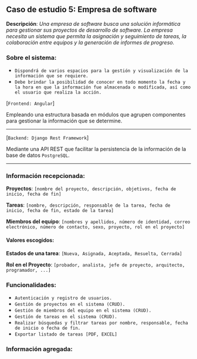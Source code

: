 ## Caso de estudio 5: Empresa de software

**Descripción**: *Una empresa de software busca una solución informática para gestionar sus proyectos de desarrollo de software. La empresa necesita un sistema que permita la asignación y seguimiento de tareas, la colaboración entre equipos y la generación de informes de progreso.*

### Sobre el sistema:

* `Dispondrá de varios espacios para la gestión y visualización de la información que se requiere.`
* `Debe brindar la posibilidad de conocer en todo momento la fecha y la hora en que la información fue almacenada o modificada, así como el usuario que realiza la acción.`


[`Frontend: Angular`]

Empleando una estructura basada en módulos que agrupen componentes para gestionar la información que se determine.

***

[`Backend: Django Rest Framework`]

Mediante una API REST que facilitar la persistencia de la información de la base de datos `PostgreSQL`.

***

### Información recepcionada:

**Proyectos**: `[nombre del proyecto, descripción, objetivos, fecha de inicio, fecha de fin]`

**Tareas**: `[nombre, descripción, responsable de la tarea, fecha de inicio, fecha de fin, estado de la tarea]`

**Miembros del equipo**: `[nombres y apellidos, número de identidad, correo electrónico, número de contacto, sexo, proyecto, rol en el proyecto]`

#### Valores escogidos:

**Estados de una tarea**: `[Nueva, Asignada, Aceptada, Resuelta, Cerrada]`

**Rol en el Proyecto**: `[probador, analista, jefe de proyecto, arquitecto, programador, ...]`


### Funcionalidades:

* `Autenticación y registro de usuarios.`
* `Gestión de proyectos en el sistema (CRUD).`
* `Gestión de miembros del equipo en el sistema (CRUD).`
* `Gestión de tareas en el sistema (CRUD).`
* `Realizar búsquedas y filtrar tareas por nombre, responsable, fecha de inicio o fecha de fin.`
* `Exportar listado de tareas [PDF, EXCEL]`



### Información agregada:

